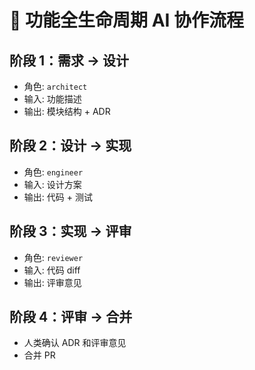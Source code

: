 # 🔄 功能全生命周期 AI 协作流程

## 阶段 1：需求 → 设计
- 角色: `architect`
- 输入: 功能描述
- 输出: 模块结构 + ADR

## 阶段 2：设计 → 实现
- 角色: `engineer`
- 输入: 设计方案
- 输出: 代码 + 测试

## 阶段 3：实现 → 评审
- 角色: `reviewer`
- 输入: 代码 diff
- 输出: 评审意见

## 阶段 4：评审 → 合并
- 人类确认 ADR 和评审意见
- 合并 PR
